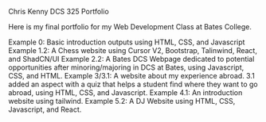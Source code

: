 Chris Kenny
DCS 325 Portfolio

Here is my final portfolio for my Web Development Class at Bates College.

Example 0: Basic introduction outputs using HTML, CSS, and Javascript
Example 1.2: A Chess website using Cursor V2, Bootstrap, Talinwind, React, and ShadCN/UI
Example 2.2: A Bates DCS Webpage dedicated to potential opportunities after minoring/majoring in DCS at Bates, using Javascript, CSS, and HTML. 
Example 3/3.1: A website about my experience abroad. 3.1 added an aspect with a quiz that helps a student find where they want to go abroad, using HTML, CSS, and Javascript.
Example 4.1: An introduction website using tailwind.
Example 5.2: A DJ Website using HTML, CSS, Javascript, and React.


